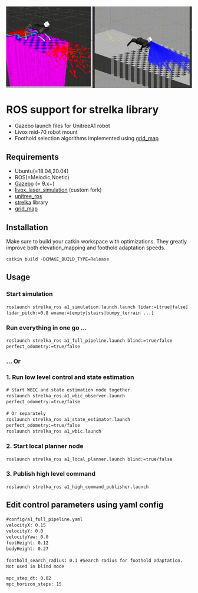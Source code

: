 <p align="center">
  <img src="resources/demo.gif" alt="animated" />
</p>

# ROS support for strelka library
- Gazebo launch files for UnitreeA1 robot
- Livox mid-70 robot mount
- Foothold selection algorithms implemented using [grid_map](https://github.com/ANYbotics/grid_map)

## Requirements
- Ubuntu(=18.04,20.04)
- ROS(=Melodic,Noetic)
- [Gazebo](http://gazebosim.org) (= 9.x+)
- [livox_laser_simulation](https://github.com/RumblingTurtle/livox_laser_simulation) (custom fork)
- [unitree_ros](https://github.com/unitreerobotics/unitree_ros)
- [strelka](https://github.com/RumblingTurtle/strelka) library 
- [grid_map](https://github.com/ANYbotics/grid_map)

## Installation
Make sure to build your catkin workspace with optimizations. They greatly improve both elevation_mapping and foothold adaptation speeds.
```
catkin build -DCMAKE_BUILD_TYPE=Release
```
## Usage
### Start simulation
```
roslaunch strelka_ros a1_simulation.launch.launch lidar:=[true|false] lidar_pitch:=0.8 wname:=[empty|stairs|bumpy_terrain ...]
```
### Run everything in one go ...
```
roslaunch strelka_ros a1_full_pipeline.launch blind:=true/false perfect_odometry:=true/false
```
### ... Or
### 1. Run low level control and state estimation
```
# Start WBIC and state estimation node together
roslaunch strelka_ros a1_wbic_observer.launch perfect_odometry:=true/false

# Or separately
roslaunch strelka_ros a1_state_estimator.launch perfect_odometry:=true/false
roslaunch strelka_ros a1_wbic.launch
```
### 2. Start local planner node
```
roslaunch strelka_ros a1_local_planner.launch blind:=true/false
```
### 3. Publish high level command
```
roslaunch strelka_ros a1_high_command_publisher.launch
```

## Edit control parameters using yaml config
```
#config/a1_full_pipeline.yaml
velocityX: 0.15
velocityY: 0.0
velocityYaw: 0.0
footHeight: 0.12 
bodyHeight: 0.27 

foothold_search_radius: 0.1 #Search radius for foothold adaptation. Not used in blind mode

mpc_step_dt: 0.02
mpc_horizon_steps: 15 
```